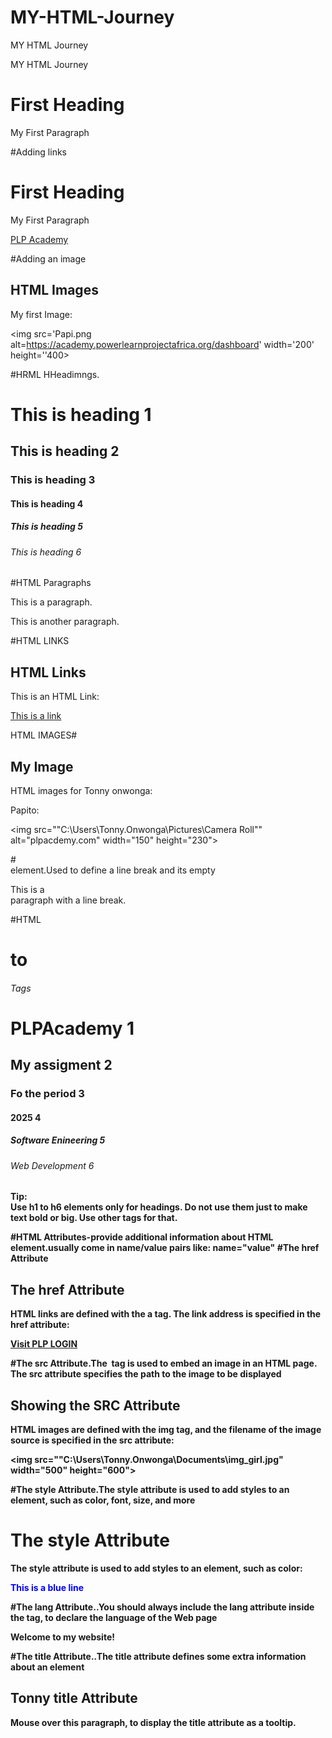 # MY-HTML-Journey
MY HTML Journey


MY HTML Journey


<!DOCTYPE html>
<html>
<head>
<title>TONNY ONWONGA </title>
</head>
<Body> 
<h1> First Heading</h1>
<p>My First Paragraph</p>
</Body>
</html>

 #Adding links
 <!DOCTYPE html>
<html>
<head>
<title>TONNY ONWONGA </title>
</head>
<Body> 
<h1> First Heading</h1>
<p>My First Paragraph</p>
<a href =https://academy.powerlearnprojectafrica.org/dashboard>PLP Academy</a>
</Body>
</html>

#Adding an image

<!DOCTYPE html>
<html>
<body>

<h2>HTML Images</h2>
<p>My first Image:</p>

<img src='Papi.png alt=https://academy.powerlearnprojectafrica.org/dashboard' width='200' height=''400>

</body>
</html>

#HRML HHeadimngs.

<!DOCTYPE html>
<html>
<body>

<h1>This is heading 1</h1>
<h2>This is heading 2</h2>
<h3>This is heading 3</h3>
<h4>This is heading 4</h4>
<h5>This is heading 5</h5>
<h6>This is heading 6</h6>

</body>
</html>

#HTML Paragraphs

<!DOCTYPE html>
<html>
<body>

<p>This is a paragraph.</p>
<p>This is another paragraph.</p>

</body>
</html>


#HTML LINKS

<!DOCTYPE html>
<html>
<body>

<h2>HTML Links</h2>
<p>This is an HTML Link:</p>

<a href="[https://www.w3schools.com](https://academy.powerlearnprojectafrica.org/module)">This is a link</a>

</body>
</html>

HTML IMAGES#

<!DOCTYPE html>
<html>
<body>

<h2>My Image</h2>
<p>HTML images for Tonny onwonga:</p>
<p>Papito:</p>

<img src=""C:\Users\Tonny.Onwonga\Pictures\Camera Roll"" alt="plpacdemy.com" width="150" height="230">

</body>
</html>

#<br> element.Used to define a line break and its empty

<!DOCTYPE html>
<html>
<body> 

<p>This is a <br> paragraph with a line break.</p>

</body>
</html>

#HTML <h1> to <h6> Tags
<!DOCTYPE html>
<html>
<body>

<h1>PLPAcademy 1</h1>
<h2>My assigment 2</h2>
<h3>Fo the period 3</h3>
<h4>2025 4</h4>
<h5>Software Enineering 5</h5>
<h6>Web Development 6</h6>

<p><b>Tip:<br> Use h1 to h6 elements only for headings. Do not use them just to make text bold or big. Use other tags for that.</p>

</body>
</html>

#HTML Attributes-provide additional information about HTML element.usually come in name/value pairs like: name="value"
#The href Attribute

<!DOCTYPE html>
<html>
<body>

<h2>The href Attribute</h2>

<p>HTML links are defined with the a tag. The link address is specified in the href attribute:</p>

<a href="https://academy.powerlearnprojectafrica.org/login">Visit PLP LOGIN</a>

</body>
</html>

#The src Attribute.The <img> tag is used to embed an image in an HTML page. The src attribute specifies the path to the image to be displayed
<!DOCTYPE html>
<html>
<body>

<h2>Showing the SRC Attribute</h2>
<p>HTML images are defined with the img tag, and the filename of the image source is specified in the src attribute:</p>

<img src=""C:\Users\Tonny.Onwonga\Documents\img_girl.jpg" width="500" height="600">

</body>
</html>


#The style Attribute.The style attribute is used to add styles to an element, such as color, font, size, and more
<!DOCTYPE html>
<html>
<body>

<h1>The style Attribute</h1>
<p>The style attribute is used to add styles to an element, such as color:</p>

<p style="color:blue;">This is a blue line</p>

</body>
</html>


#The lang Attribute..You should always include the lang attribute inside the <html> tag, to declare the language of the Web page

<!DOCTYPE html>
<html lang="en-US">
<body>
 <p>Welcome to my website!</p>
</body>
</html>


#The title Attribute..The title attribute defines some extra information about an element

<!DOCTYPE html>
<html>
<body>

<h2 title="I'm a header">Tonny title Attribute</h2>

<p title="This is a tip">Mouse over this paragraph, to display the title attribute as a tooltip.</p>

</body>
</html>










